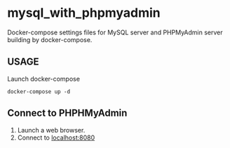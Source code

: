 # mysql_with_phpmyadmin

Docker-compose settings files for MySQL server and PHPMyAdmin server building by docker-compose.

## USAGE

Launch docker-compose

```
docker-compose up -d
```

## Connect to PHPHMyAdmin

1. Launch a web browser.
2. Connect to <localhost:8080>

